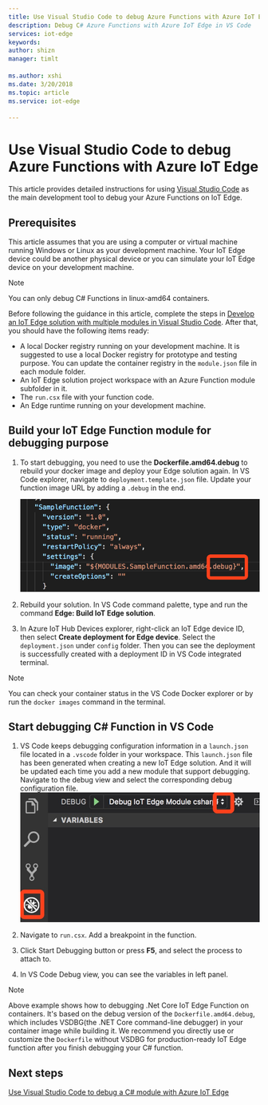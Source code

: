 ```yaml
---
title: Use Visual Studio Code to debug Azure Functions with Azure IoT Edge | Microsoft Docs
description: Debug C# Azure Functions with Azure IoT Edge in VS Code
services: iot-edge
keywords: 
author: shizn
manager: timlt

ms.author: xshi
ms.date: 3/20/2018
ms.topic: article
ms.service: iot-edge

---
```


# Use Visual Studio Code to debug Azure Functions with Azure IoT Edge

This article provides detailed instructions for using [Visual Studio Code](https://code.visualstudio.com/) as the main development tool to debug your Azure Functions on IoT Edge.

## Prerequisites
This article assumes that you are using a computer or virtual machine running Windows or Linux as your development machine. Your IoT Edge device could be another physical device or you can simulate your IoT Edge device on your development machine.

> [!NOTE]
> You can only debug C# Functions in linux-amd64 containers.

Before following the guidance in this article, complete the steps in  [Develop an IoT Edge solution with multiple modules in Visual Studio Code](tutorial-multiple-modules-in-vscode.md). After that, you should have the following items ready:
- A local Docker registry running on your development machine. It is suggested to use a local Docker registry for prototype and testing purpose. You can update the container registry in the `module.json` file in each module folder.
- An IoT Edge solution project workspace with an Azure Function module subfolder in it.
- The `run.csx` file with your function code.
- An Edge runtime running on your development machine.

## Build your IoT Edge Function module for debugging purpose
1. To start debugging, you need to use the **Dockerfile.amd64.debug** to rebuild your docker image and deploy your Edge solution again. In VS Code explorer, navigate to `deployment.template.json` file. Update your function image URL by adding a `.debug` in the end.

    ![Build Debug image](./media/how-to-debug-csharp-function/build-debug-image.png)

2. Rebuild your solution. In VS Code command palette, type and run the command **Edge: Build IoT Edge solution**.

3. In Azure IoT Hub Devices explorer, right-click an IoT Edge device ID, then select **Create deployment for Edge device**. Select the `deployment.json` under `config` folder. Then you can see the deployment is successfully created with a deployment ID in VS Code integrated terminal.

> [!NOTE]
> You can check your container status in the VS Code Docker explorer or by run the `docker images` command in the terminal.

## Start debugging C# Function in VS Code
1. VS Code keeps debugging configuration information in a `launch.json` file located in a `.vscode` folder in your workspace. This `launch.json` file has been generated when creating a new IoT Edge solution. And it will be updated each time you add a new module that support debugging. Navigate to the debug view and select the corresponding debug configuration file.
    ![Select debug configuration](./media/how-to-debug-csharp-function/select-debug-configuration.jpg)

2. Navigate to `run.csx`. Add a breakpoint in the function.

3. Click Start Debugging button or press **F5**, and select the process to attach to.

4. In VS Code Debug view, you can see the variables in left panel. 


> [!NOTE]
> Above example shows how to debugging .Net Core IoT Edge Function on containers. It's based on the debug version of the `Dockerfile.amd64.debug`, which includes VSDBG(the .NET Core command-line debugger) in your container image while building it. We recommend you directly use or customize the `Dockerfile` without VSDBG for production-ready IoT Edge function after you finish debugging your C# function.

## Next steps


[Use Visual Studio Code to debug a C# module with Azure IoT Edge](how-to-vscode-debug-csharp-module.md)

